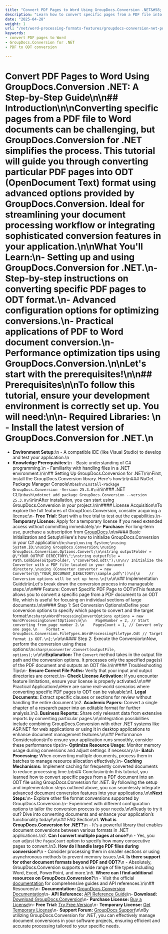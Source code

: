 ```yaml
---
title: "Convert PDF Pages to Word Using GroupDocs.Conversion .NET&#58; A Step-by-Step Guide"
description: "Learn how to convert specific pages from a PDF file into Word documents using GroupDocs.Conversion for .NET. Streamline your document processing workflow with this comprehensive guide."
date: "2025-04-28"
weight: 1
url: "/net/word-processing-formats-features/groupdocs-conversion-net-pdf-to-word/"
keywords:
- convert PDF pages to Word
- GroupDocs.Conversion for .NET
- PDF to ODT conversion

---
```



# Convert PDF Pages to Word Using GroupDocs.Conversion .NET: A Step-by-Step Guide\n\n## Introduction\n\nConverting specific pages from a PDF file to Word documents can be challenging, but **GroupDocs.Conversion for .NET** simplifies the process. This tutorial will guide you through converting particular PDF pages into ODT (OpenDocument Text) format using advanced options provided by GroupDocs.Conversion. Ideal for streamlining your document processing workflow or integrating sophisticated conversion features in your application.\n\n**What You'll Learn:**\n- Setting up and using GroupDocs.Conversion for .NET.\n- Step-by-step instructions on converting specific PDF pages to ODT format.\n- Advanced configuration options for optimizing conversions.\n- Practical applications of PDF to Word document conversion.\n- Performance optimization tips using GroupDocs.Conversion.\n\nLet's start with the prerequisites!\n\n## Prerequisites\n\nTo follow this tutorial, ensure your development environment is correctly set up. You will need:\n\n- **Required Libraries:** \n  - Install the latest version of GroupDocs.Conversion for .NET.\n  
- **Environment Setup:**\n  - A compatible IDE (like Visual Studio) to develop and test your application.\n  
- **Knowledge Prerequisites:**\n  - Basic understanding of C# programming.\n  - Familiarity with handling files in a .NET environment.\n\n## Setting Up GroupDocs.Conversion for .NET\n\nFirst, install the GroupDocs.Conversion library. Here's how:\n\n### NuGet Package Manager Console\n```bash\nInstall-Package GroupDocs.Conversion -Version 25.3.0\n```\n\n### .NET CLI\n```bash\ndotnet add package GroupDocs.Conversion --version 25.3.0\n```\n\nAfter installation, you can start using GroupDocs.Conversion in your project.\n\n#### License Acquisition\nTo explore the full features of GroupDocs.Conversion, consider acquiring a license:\n- **Free Trial:** Start with a free trial to test out the capabilities.\n- **Temporary License:** Apply for a temporary license if you need extended access without committing immediately.\n- **Purchase:** For long-term use, purchase a subscription from [GroupDocs](https://purchase.groupdocs.com/buy).\n\n#### Basic Initialization and Setup\nHere's how to initialize GroupDocs.Conversion in your C# application:\n```csharp\nusing System;\nusing System.IO;\nusing GroupDocs.Conversion;\nusing GroupDocs.Conversion.Options.Convert;\n\nstring outputFolder = @\"YOUR_OUTPUT_DIRECTORY\";\nstring outputFile = Path.Combine(outputFolder, \"converted.odt\");\n\n// Initialize the Converter with a PDF file located in your document directory.\nusing (Converter converter = new Converter(@\"YOUR_DOCUMENT_DIRECTORY\\sample.pdf\"))\n{\n    // Conversion options will be set up here.\n}\n```\n\n## Implementation Guide\n\nLet's break down the conversion process into manageable steps.\n\n### Feature: Convert Specific PDF Page to ODT\nThis feature allows you to convert a specific page from a PDF document to an ODT file, which is useful for focusing on individual sections of large documents.\n\n#### Step 1: Set Conversion Options\nDefine your conversion options to specify which pages to convert and the target format:\n```csharp\nWordProcessingConvertOptions options = new WordProcessingConvertOptions\n{\n    PageNumber = 2, // Start converting from page number 2.\n    PagesCount = 1, // Convert only one page.\n    Format = GroupDocs.Conversion.FileTypes.WordProcessingFileType.Odt // Target format is ODT.\n};\n```\n\n#### Step 2: Execute the Conversion\nNow, perform the conversion using these options:\n```csharp\nconverter.Convert(outputFile, options);\n```\n\n**Explanation:** The `Convert` method takes in the output file path and the conversion options. It processes only the specified page(s) of the PDF document and outputs an ODT file.\n\n#### Troubleshooting Tips\n- **Ensure Correct File Paths:** Verify that your input and output directories are correct.\n- **Check License Activation:** If you encounter feature limitations, ensure your license is properly activated.\n\n## Practical Applications\nHere are some real-world scenarios where converting specific PDF pages to ODT can be valuable:\n1. **Legal Documents:** Extract specific clauses or sections for review without handling the entire document.\n2. **Academic Papers:** Convert a single chapter of a research paper into an editable format for further analysis.\n3. **Business Reports:** Share only relevant data from extensive reports by converting particular pages.\n\nIntegration possibilities include combining GroupDocs.Conversion with other .NET systems like ASP.NET for web applications or using it in desktop applications to enhance document management features.\n\n## Performance Considerations\nTo ensure your application runs smoothly, consider these performance tips:\n- **Optimize Resource Usage:** Monitor memory usage during conversions and adjust settings if necessary.\n- **Batch Processing:** When converting multiple documents, process them in batches to manage resource allocation effectively.\n- **Caching Mechanisms:** Implement caching for frequently converted documents to reduce processing time.\n\n## Conclusion\nIn this tutorial, you learned how to convert specific pages from a PDF document into an ODT file using GroupDocs.Conversion for .NET. By following the setup and implementation steps outlined above, you can seamlessly integrate advanced document conversion features into your applications.\n\n**Next Steps:**\n- Explore other file format conversions supported by GroupDocs.Conversion.\n- Experiment with different configuration options to tailor the conversion process to your needs.\n\nReady to try it out? Dive into converting documents and enhance your application’s functionality today!\n\n## FAQ Section\n1. **What is GroupDocs.Conversion for .NET?**\n   - It's a powerful library that enables document conversions between various formats in .NET applications.\n2. **Can I convert multiple pages at once?**\n   - Yes, you can adjust the `PagesCount` option to specify how many consecutive pages to convert.\n3. **How do I handle large PDF files during conversion?**\n   - Consider processing them in smaller sections or using asynchronous methods to prevent memory issues.\n4. **Is there support for other document formats beyond PDF and ODT?**\n   - Absolutely, GroupDocs.Conversion supports a wide range of file types including Word, Excel, PowerPoint, and more.\n5. **Where can I find additional resources on GroupDocs.Conversion?**\n   - Visit the official [documentation](https://docs.groupdocs.com/conversion/net/) for comprehensive guides and API references.\n\n## Resources\n- **Documentation:** [GroupDocs Conversion Documentation](https://docs.groupdocs.com/conversion/net/)\n- **API Reference:** [API Reference Guide](https://reference.groupdocs.com/conversion/net/)\n- **Download:** [Download GroupDocs.Conversion](https://releases.groupdocs.com/conversion/net/)\n- **Purchase License:** [Buy a License](https://purchase.groupdocs.com/buy)\n- **Free Trial:** [Try Free Version](https://releases.groupdocs.com/conversion/net/)\n- **Temporary License:** [Get Temporary License](https://purchase.groupdocs.com/temporary-license/)\n- **Support Forum:** [GroupDocs Support](https://forum.groupdocs.com/c/conversion/10)\n\nBy utilizing GroupDocs.Conversion for .NET, you can effectively manage document conversions in your software projects, ensuring efficient and accurate processing tailored to your specific needs.
